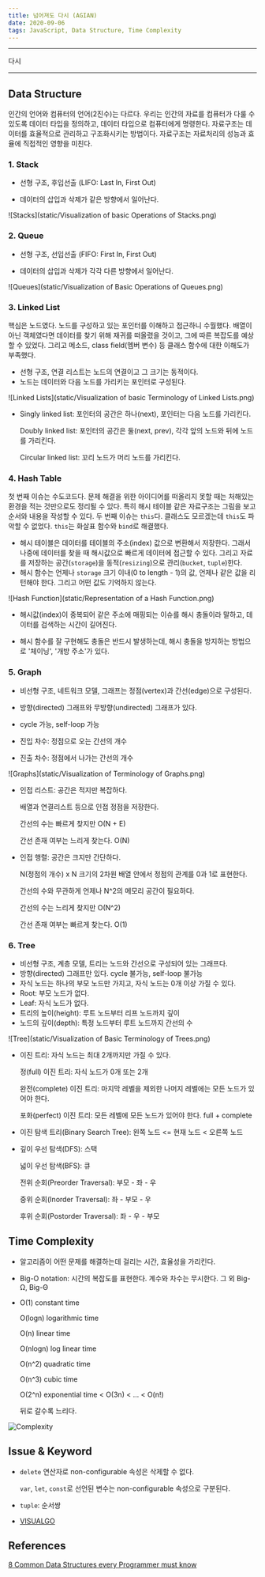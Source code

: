 ```yaml
---
title: 넘어져도 다시 (AGIAN)
date: 2020-09-06
tags: JavaScript, Data Structure, Time Complexity
---
```


---

다시

---

## Data Structure

인간의 언어와 컴퓨터의 언어(2진수)는 다르다. 우리는 인간의 자료를 컴퓨터가 다룰 수 있도록 데이터 타입을 정의하고, 데이터 타입으로 컴퓨터에게 명령한다. 자료구조는 데이터를 효율적으로 관리하고 구조화시키는 방법이다. 자료구조는 자료처리의 성능과 효율에 직접적인 영향을 미친다.

### 1. Stack

- 선형 구조, 후입선출 (LIFO: Last In, First Out)

- 데이터의 삽입과 삭제가 같은 방향에서 일어난다.

![Stacks](static/Visualization of basic Operations of Stacks.png)

### 2. Queue

- 선형 구조, 선입선출 (FIFO: First In, First Out)

- 데이터의 삽입과 삭제가 각각 다른 방향에서 일어난다.

![Queues](static/Visualization of Basic Operations of Queues.png)

### 3. Linked List

핵심은 노드였다. 노드를 구성하고 있는 포인터를 이해하고 접근하니 수월했다. 배열이 아닌 객체였다면 데이터를 찾기 위해 재귀를 떠올렸을 것이고, 그에 따른 복잡도를 예상할 수 있었다. 그리고 메소드, class field(멤버 변수) 등 클래스 함수에 대한 이해도가 부족했다.

- 선형 구조, 연결 리스트는 노드의 연결이고 그 크기는 동적이다.
- 노드는 데이터와 다음 노드를 가리키는 포인터로 구성된다.

![Linked Lists](static/Visualization of basic Terminology of Linked Lists.png)

- Singly linked list: 포인터의 공간은 하나(next), 포인터는 다음 노드를 가리킨다.

  Doubly linked list: 포인터의 공간은 둘(next, prev), 각각 앞의 노드와 뒤에 노드를 가리킨다.

  Circular linked list: 꼬리 노드가 머리 노드를 가리킨다.

### 4. Hash Table

첫 번째 이슈는 수도코드다. 문제 해결을 위한 아이디어를 떠올리지 못할 때는 처해있는 환경을 적는 것만으로도 정리될 수 있다. 특히 해시 테이블 같은 자료구조는 그림을 보고 순서와 내용을 작성할 수 있다. 두 번째 이슈는 `this`다. 클래스도 모르겠는데 `this`도 파악할 수 없었다. `this`는 화살표 함수와 `bind`로 해결했다.

- 해시 테이블은 데이터를 테이블의 주소(index) 값으로 변환해서 저장한다. 그래서 나중에 데이터를 찾을 때 해시값으로 빠르게 데이터에 접근할 수 있다. 그리고 자료를 저장하는 공간(`storage`)을 동적(`resizing`)으로 관리(`bucket`, `tuple`)한다.
- 해시 함수는 언제나 `storage` 크기 이내(0 to length - 1)의 값, 언제나 같은 값을 리턴해야 한다. 그리고 어떤 값도 기억하지 않는다.

![Hash Function](static/Representation of a Hash Function.png)

- 해시값(index)이 중복되어 같은 주소에 매핑되는 이슈를 해시 충돌이라 말하고, 데이터를 검색하는 시간이 길어진다.

- 해시 함수를 잘 구현해도 충돌은 반드시 발생하는데, 해시 충돌을 방지하는 방법으로 '체이닝', '개방 주소'가 있다.

### 5. Graph

- 비선형 구조, 네트워크 모델, 그래프는 정점(vertex)과 간선(edge)으로 구성된다.

- 방향(directed) 그래프와 무방향(undirected) 그래프가 있다.

- cycle 가능, self-loop 가능

- 진입 차수: 정점으로 오는 간선의 개수

- 진출 차수: 정점에서 나가는 간선의 개수

![Graphs](static/Visualization of Terminology of Graphs.png)

- 인접 리스트: 공간은 적지만 복잡하다.

  배열과 연결리스트 등으로 인접 정점을 저장한다.

  간선의 수는 빠르게 찾지만 O(N + E)

  간선 존재 여부는 느리게 찾는다. O(N)

- 인접 행렬: 공간은 크지만 간단하다.

  N(정점의 개수) x N 크기의 2차원 배열 안에서 정점의 관계를 0과 1로 표현한다.

  간선의 수와 무관하게 언제나 N^2의 메모리 공간이 필요하다.

  간선의 수는 느리게 찾지만 O(N^2)

  간선 존재 여부는 빠르게 찾는다. O(1)

### 6. Tree

- 비선형 구조, 계층 모델, 트리는 노드와 간선으로 구성되어 있는 그래프다.
- 방향(directed) 그래프만 있다. cycle 불가능, self-loop 불가능
- 자식 노드는 하나의 부모 노드만 가지고, 자식 노드는 0개 이상 가질 수 있다.
- Root: 부모 노드가 없다.
- Leaf: 자식 노드가 없다.
- 트리의 높이(height): 루트 노드부터 리프 노드까지 깊이
- 노드의 깊이(depth): 특정 노드부터 루트 노드까지 간선의 수

![Tree](static/Visualization of Basic Terminology of Trees.png)

- 이진 트리: 자식 노드는 최대 2개까지만 가질 수 있다.

  정(full) 이진 트리: 자식 노드가 0개 또는 2개

  완전(complete) 이진 트리: 마지막 레벨을 제외한 나머지 레벨에는 모든 노드가 있어야 한다.

  포화(perfect) 이진 트리: 모든 레벨에 모든 노드가 있어야 한다. full + complete

- 이진 탐색 트리(Binary Search Tree): 왼쪽 노드 <= 현재 노드 < 오른쪽 노드

- 깊이 우선 탐색(DFS): 스택

  넓이 우선 탐색(BFS): 큐

  전위 순회(Preorder Traversal): 부모 - 좌 - 우

  중위 순회(Inorder Traversal): 좌 - 부모 - 우

  후위 순회(Postorder Traversal): 좌 - 우 - 부모

## Time Complexity

- 알고리즘이 어떤 문제를 해결하는데 걸리는 시간, 효율성을 가리킨다.

- Big-O notation: 시간의 복잡도를 표현한다. 계수와 차수는 무시한다. 그 외 Big-Ω, Big-Θ

- O(1) constant time

  O(logn) logarithmic time

  O(n) linear time

  O(nlogn) log linear time

  O(n^2) quadratic time

  O(n^3) cubic time

  O(2^n) exponential time < O(3n) < ... < O(n!)

  뒤로 갈수록 느리다.

![Complexity](static/Complexity.png)

## Issue & Keyword

- `delete` 연산자로 non-configurable 속성은 삭제할 수 없다.

  `var`, `let`, `const`로 선언된 변수는 non-configurable 속성으로 구분된다.

- `tuple`: 순서쌍

- [VISUALGO](https://visualgo.net/en)

## References

[8 Common Data Structures every Programmer must know](https://towardsdatascience.com/8-common-data-structures-every-programmer-must-know-171acf6a1a42)

